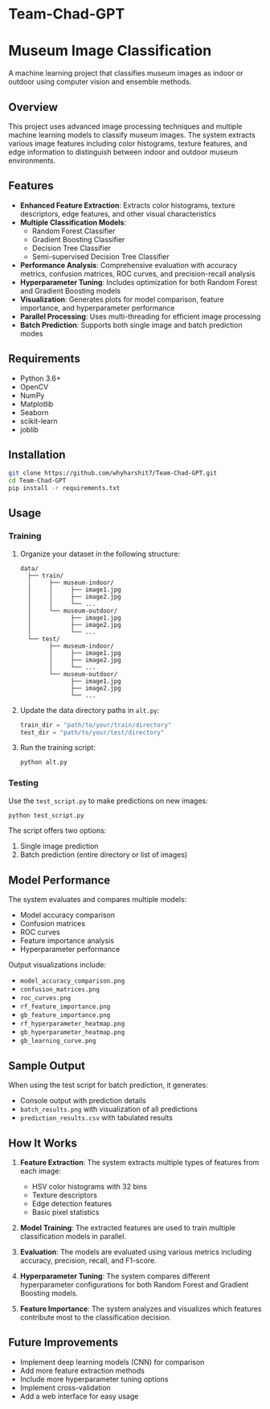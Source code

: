 # Team-Chad-GPT
# Museum Image Classification

A machine learning project that classifies museum images as indoor or outdoor using computer vision and ensemble methods.

## Overview

This project uses advanced image processing techniques and multiple machine learning models to classify museum images. The system extracts various image features including color histograms, texture features, and edge information to distinguish between indoor and outdoor museum environments.

## Features

- **Enhanced Feature Extraction**: Extracts color histograms, texture descriptors, edge features, and other visual characteristics
- **Multiple Classification Models**:
  - Random Forest Classifier
  - Gradient Boosting Classifier
  - Decision Tree Classifier
  - Semi-supervised Decision Tree Classifier
- **Performance Analysis**: Comprehensive evaluation with accuracy metrics, confusion matrices, ROC curves, and precision-recall analysis
- **Hyperparameter Tuning**: Includes optimization for both Random Forest and Gradient Boosting models
- **Visualization**: Generates plots for model comparison, feature importance, and hyperparameter performance
- **Parallel Processing**: Uses multi-threading for efficient image processing
- **Batch Prediction**: Supports both single image and batch prediction modes

## Requirements

- Python 3.6+
- OpenCV
- NumPy
- Matplotlib
- Seaborn
- scikit-learn
- joblib

## Installation

```bash
git clone https://github.com/whyharshit7/Team-Chad-GPT.git
cd Team-Chad-GPT
pip install -r requirements.txt
```

## Usage

### Training

1. Organize your dataset in the following structure:
   ```
   data/
     ├── train/
     │     ├── museum-indoor/
     │     │     ├── image1.jpg
     │     │     ├── image2.jpg
     │     │     └── ...
     │     └── museum-outdoor/
     │           ├── image1.jpg
     │           ├── image2.jpg
     │           └── ...
     └── test/
           ├── museum-indoor/
           │     ├── image1.jpg
           │     ├── image2.jpg
           │     └── ...
           └── museum-outdoor/
                 ├── image1.jpg
                 ├── image2.jpg
                 └── ...
   ```

2. Update the data directory paths in `alt.py`:
   ```python
   train_dir = "path/to/your/train/directory"
   test_dir = "path/to/your/test/directory"
   ```

3. Run the training script:
   ```bash
   python alt.py
   ```

### Testing

Use the `test_script.py` to make predictions on new images:

```bash
python test_script.py
```

The script offers two options:
1. Single image prediction
2. Batch prediction (entire directory or list of images)

## Model Performance

The system evaluates and compares multiple models:
- Model accuracy comparison
- Confusion matrices
- ROC curves
- Feature importance analysis
- Hyperparameter performance

Output visualizations include:
- `model_accuracy_comparison.png`
- `confusion_matrices.png`
- `roc_curves.png`
- `rf_feature_importance.png`
- `gb_feature_importance.png`
- `rf_hyperparameter_heatmap.png`
- `gb_hyperparameter_heatmap.png`
- `gb_learning_curve.png`

## Sample Output

When using the test script for batch prediction, it generates:
- Console output with prediction details
- `batch_results.png` with visualization of all predictions
- `prediction_results.csv` with tabulated results

## How It Works

1. **Feature Extraction**: The system extracts multiple types of features from each image:
   - HSV color histograms with 32 bins
   - Texture descriptors
   - Edge detection features
   - Basic pixel statistics

2. **Model Training**: The extracted features are used to train multiple classification models in parallel.

3. **Evaluation**: The models are evaluated using various metrics including accuracy, precision, recall, and F1-score.

4. **Hyperparameter Tuning**: The system compares different hyperparameter configurations for both Random Forest and Gradient Boosting models.

5. **Feature Importance**: The system analyzes and visualizes which features contribute most to the classification decision.

## Future Improvements

- Implement deep learning models (CNN) for comparison
- Add more feature extraction methods
- Include more hyperparameter tuning options
- Implement cross-validation
- Add a web interface for easy usage
